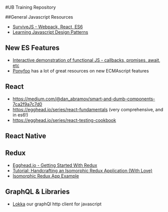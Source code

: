 #UB Training Repository

##General Javascript Resources
- [SurviveJS - Webpack, React, ES6](https://leanpub.com/survivejs_webpack_react)
- [Learning Javascript Design Patterns](https://addyosmani.com/resources/essentialjsdesignpatterns/book/)

## New ES Features
- [Interactive demonstration of functional JS - callbacks, promises, await, etc](http://rossboucher.com/await)
- [Ponyfoo](https://ponyfoo.com/) has a lot of great resources on new ECMAscript features

## React
- https://medium.com/@dan_abramov/smart-and-dumb-components-7ca2f9a7c7d0
- https://egghead.io/series/react-fundamentals (very comprehensive, and in es6!)
- https://egghead.io/series/react-testing-cookbook

## React Native

## Redux
- [Egghead.io - Getting Started With Redux](https://egghead.io/series/getting-started-with-redux)
- [Tutorial: Handcrafting an Isomorphic Redux Application (With Love)](https://medium.com/front-end-developers/handcrafting-an-isomorphic-redux-application-with-love-40ada4468af4)
- [Isomorphic Redux App Example](https://github.com/caljrimmer/isomorphic-redux-app)

## GraphQL & Libraries
- [Lokka](https://github.com/kadirahq/lokka) our graphQl http client for javascript
